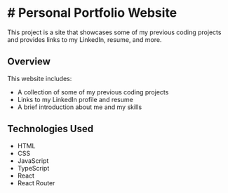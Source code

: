 # # Personal Portfolio Website

This project is a site that showcases some of my previous coding projects and provides links to my LinkedIn, resume, and more.

## Overview

This website includes:
- A collection of some of my previous coding projects
- Links to my LinkedIn profile and resume
- A brief introduction about me and my skills

## Technologies Used

- HTML
- CSS
- JavaScript
- TypeScript
- React
- React Router